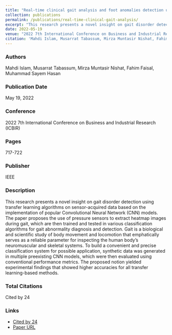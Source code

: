```yaml
---
title: "Real-time clinical gait analysis and foot anomalies detection using pressure sensors and convolutional neural network"
collection: publications
permalink: /publications/real-time-clinical-gait-analysis/
excerpt: "This research presents a novel insight on gait disorder detection using transfer learning algorithms on sensor-acquired data."
date: 2022-05-19
venue: "2022 7th International Conference on Business and Industrial Research (ICBIR)"
citation: 'Mahdi Islam, Musarrat Tabassum, Mirza Muntasir Nishat, Fahim Faisal, Muhammad Sayem Hasan. "Real-time clinical gait analysis and foot anomalies detection using pressure sensors and convolutional neural network", 2022 7th International Conference on Business and Industrial Research (ICBIR), Pages 717-722, IEEE.'
---
```


### Authors
Mahdi Islam, Musarrat Tabassum, Mirza Muntasir Nishat, Fahim Faisal, Muhammad Sayem Hasan

### Publication Date
May 19, 2022

### Conference
2022 7th International Conference on Business and Industrial Research (ICBIR)

### Pages
717-722

### Publisher
IEEE

### Description
This research presents a novel insight on gait disorder detection using transfer learning algorithms on sensor-acquired data based on the implementation of popular Convolutional Neural Network (CNN) models. The paper proposes the use of pressure sensors to extract heatmap images during gait, which are then trained and tested in various classification algorithms for gait abnormality diagnosis and detection. Gait is a biological and scientific study of body movement and locomotion that emphatically serves as a reliable parameter for inspecting the human body’s neuromuscular and skeletal systems. To build a convenient and precise classification system for possible application, synthetic data was generated in multiple preexisting CNN models, which were then evaluated using conventional performance metrics. The proposed notion yielded experimental findings that showed higher accuracies for all transfer learning-based methods.

### Total Citations
Cited by 24

### Links
- [Cited by 24](https://scholar.google.com/scholar?oi=bibs&hl=en&authuser=1&cites=11063493266577550446&as_sdt=5)
- [Paper URL](https://ieeexplore.ieee.org/abstract/document/9786472)
